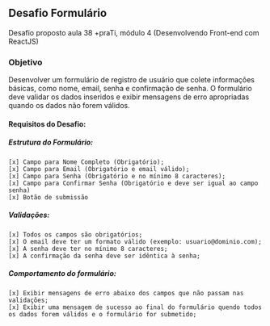 ## Desafio Formulário

Desafio proposto aula 38 +praTi, módulo 4 (Desenvolvendo Front-end com ReactJS)

### Objetivo

Desenvolver um formulário de registro de usuário que colete informações básicas, como nome, email, senha e confirmação de senha. O formulário deve validar os dados inseridos e exibir mensagens de erro apropriadas quando os dados não forem válidos.

#### Requisitos do Desafio:

##### Estrutura do Formulário:

    [x] Campo para Nome Completo (Obrigatório);
    [x] Campo para Email (Obrigatório e email válido);
    [x] Campo para Senha (Obrigatório e no mínimo 8 caracteres);
    [x] Campo para Confirmar Senha (Obrigatório e deve ser igual ao campo senha)
    [x] Botão de submissão

##### Validações:

    [x] Todos os campos são obrigatórios;
    [x] O email deve ter um formato válido (exemplo: usuario@dominio.com);
    [x] A senha deve ter no mínimo 8 caracteres;
    [x] A confirmação da senha deve ser idêntica à senha;

##### Comportamento do formulário:

    [x] Exibir mensagens de erro abaixo dos campos que não passam nas validações;
    [x] Exibir uma mensagem de sucesso ao final do formulário quendo todos os dados forem válidos e o formulário for submetido;
